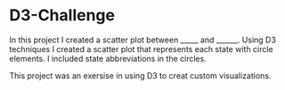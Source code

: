 # D3-Challenge

In this project I created a scatter plot between _____ and ______. Using D3 techniques I created a scatter plot that represents each state with circle elements. I
included state abbreviations in the circles.

This project was an exersise in using D3 to creat custom visualizations. 


